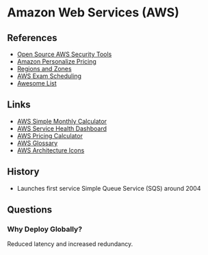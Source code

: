 # Amazon Web Services (AWS)

<!--
https://app.pluralsight.com/roleiq/roles/7650da31-d0c8-44a5-997f-5904774ff72c

https://www.youtube.com/watch?v=xCc9xk8LPTo
https://www.youtube.com/watch?v=YKT9bWvy_PI

ACKQueue

https://www.linkedin.com/learning/paths/prepare-for-the-aws-certified-cloud-practitioner-exam
https://www.linkedin.com/learning/paths/become-an-aws-data-and-devops-specialist
https://www.linkedin.com/learning/paths/prepare-for-aws-devops-engineer-professional-certification
https://www.linkedin.com/learning/paths/prepare-for-aws-sysops-administrator-certification

https://app.pluralsight.com/search/?q=aws%20certified&type=path&m_sort=relevance&query_id=4364f4ab-a8d6-4533-9340-582d9d55d691&source=user_typed


https://app.pluralsight.com/library/courses/aws-system-admin-fundamentals/table-of-contents

https://www.linkedin.com/learning/aws-essential-training-for-developers/what-is-the-best-way-to-use-aws

https://www.linkedin.com/learning/aws-administration-security-fundamentals/fundamentals-of-aws-security

https://www.linkedin.com/learning/aws-deploying-and-provisioning/aws-deploying-and-provisioning
https://www.linkedin.com/learning/aws-automation-and-optimization/automation-and-optimization-in-aws
https://www.linkedin.com/learning/aws-high-availability/aws-and-high-availability
https://www.linkedin.com/learning/aws-networking/aws-networking-overview
https://www.linkedin.com/learning/aws-monitoring-and-reporting/welcome
https://www.linkedin.com/learning/aws-for-devops-high-availability-and-elasticity/welcome
https://www.linkedin.com/learning/aws-for-devops-monitoring-metrics-and-logging/welcome

https://www.linkedin.com/learning/aws-and-react-creating-full-stack-apps/full-stack-react-development-on-aws
https://www.linkedin.com/learning/creating-a-serverless-application-using-react-in-aws/2392677

https://www.linkedin.com/learning/cloud-native-projects-aws-serverless/flexibility-with-lambda
https://www.linkedin.com/learning/advanced-kubernetes-1-core-concepts/exploring-the-kubernetes-architecture
https://www.linkedin.com/learning/aws-high-availability/aws-and-high-availability

Transactions Per Second (TPS)
-->

## References

- [Open Source AWS Security Tools](https://asecure.cloud/tools/)
- [Amazon Personalize Pricing](https://aws.amazon.com/personalize/pricing/)
- [Regions and Zones](https://docs.aws.amazon.com/AWSEC2/latest/UserGuide/using-regions-availability-zones.html)
- [AWS Exam Scheduling](https://www.certmetrics.com/amazon/candidate/exam_scheduling.aspx)
- [Awesome List](https://github.com/donnemartin/awesome-aws)

## Links

- [AWS Simple Monthly Calculator](https://calculator.s3.amazonaws.com/index.html)
- [AWS Service Health Dashboard](https://status.aws.amazon.com/)
- [AWS Pricing Calculator](https://calculator.aws/#/)
- [AWS Glossary](https://docs.aws.amazon.com/general/latest/gr/glos-chap.html)
- [AWS Architecture Icons](https://aws.amazon.com/architecture/icons/)

## History

- Launches first service Simple Queue Service (SQS) around 2004


## Questions

### Why Deploy Globally?

Reduced latency and increased redundancy.

<!--
## Interview

https://www.youtube.com/watch?v=HoXEyXIf6_U
https://www.youtube.com/watch?v=cp108MhVEI0
-->
